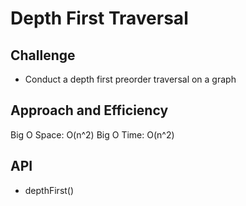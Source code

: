 # Depth First Traversal

## Challenge
- Conduct a depth first preorder traversal on a graph

## Approach and Efficiency 
Big O Space: O(n^2)
Big O Time: O(n^2)

## API
- depthFirst()